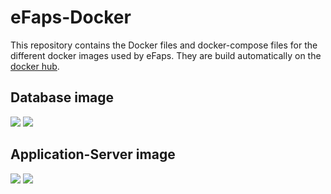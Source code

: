 # eFaps-Docker
This repository contains the Docker files and docker-compose files for the different docker images used by eFaps. They are build automatically on the [docker hub](https://hub.docker.com/u/efaps/).

## Database image
[![](https://images.microbadger.com/badges/image/efaps/database.svg)](https://microbadger.com/images/efaps/database "eFaps database image")
[![](https://images.microbadger.com/badges/version/efaps/database.svg)](https://microbadger.com/images/efaps/database "eFaps database image")

## Application-Server image
[![](https://images.microbadger.com/badges/image/efaps/application-server.svg)](https://microbadger.com/images/efaps/application-server "eFaps application-server image")
[![](https://images.microbadger.com/badges/version/efaps/application-server.svg)](https://microbadger.com/images/efaps/application-server "eFaps Application-Server image")


